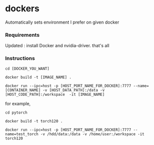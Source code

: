 # dockers
Automatically sets environment I prefer on given docker

### Requirements
Updated : install Docker and nvidia-driver. that's all

### Instructions
```
cd [DOCKER_YOU_WANT]

docker build -t [IMAGE_NAME] .

docker run --ipc=host -p [HOST_PORT_NAME_FOR_DOCKER]:7777 --name=[CONTAINER_NAME] -v [HOST_DATA_PATH]:/data -v [HOST_CODE_PATH]:/workspace  -it [IMAGE_NAME]
```

for example,
```
cd pytorch

docker build -t torch120 .

docker run --ipc=host -p [HOST_PORT_NAME_FOR_DOCKER]:7777 --name=test_torch -v /hdd/data:/data -v /home/user:/workspace -it torch120
```
